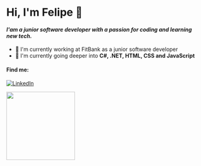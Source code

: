 # Hi, I'm Felipe :call_me_hand:

#### <em>I'am a junior software developer with a passion for coding and learning new tech.</em>

- 🔭 I'm currently working at FitBank as a junior software developer
- 🌱 I'm currently going deeper into <strong>C#, .NET, HTML, CSS and JavaScript</strong>

#### Find me:
[![LinkedIn](https://img.shields.io/badge/LinkedIn-0077B5?style=for-the-badge&logo=linkedin&logoColor=white)](https://www.linkedin.com/in/felipefrranca/)

<div>
  <a href="https://github.com/felipefrranca"> <img height="180em" src="https://github-readme-stats.vercel.app/api?username=felipefrranca&show_icons=true&theme=tokyonight&include_all_commits=true&count_private=true"/>

<!-- 
- 📚 I'am currently in the 4th semester of the Bachelor of Computer Science at IFCE
- 👯 I’m looking to collaborate on ... 
- 🤔 I’m looking for help with ...
- 💬 Ask me about ... 
- 📫 How to reach me: ...
- 😄 Pronouns: 
- ⚡ Fun fact: ...
-->
